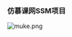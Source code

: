 ### 仿慕课网SSM项目

![muke.png](https://upload-images.jianshu.io/upload_images/4636177-2eab0758f1cc1299.png?imageMogr2/auto-orient/strip%7CimageView2/2/w/1240)

